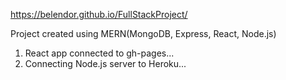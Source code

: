 https://belendor.github.io/FullStackProject/

Project created using MERN(MongoDB, Express, React, Node.js)

1. React app connected to gh-pages...
2. Connecting Node.js server to Heroku...
